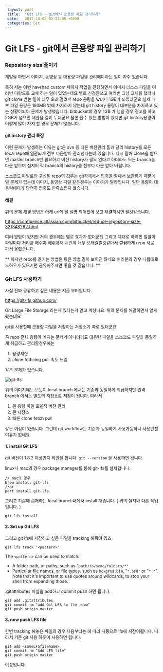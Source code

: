 ```yaml
---
 layout: post
 title:  "Git LFS - git에서 큰용량 파일 관리하기"
 date:   2017-10-08 02:23:00 +0900
 categories: Git
---
```




# Git LFS - git에서 큰용량 파일 관리하기

### Repository size 줄이기

개발을 하면서 이미지, 동영상 등 대용량 파일을 관리해야하는 일이 자주 있습니다. 

특히 저는 이번 havehad custom 페이지 작업을 진행하면서 이미지 리소스 파일을 여러번 다량으로 교체 하는 일이 있었는데요 별로 신경안쓰고 여러번 그냥 교체를 했더니 git clone 받는 일이 너무 오래 걸려서 repo 용량을 봤더니 1GB가  되있더군요 실제  내부 파일 용량은 180MB 밖에 차지하지 않는데 git history 용량이 대부분을 차지하고 있는 상황이되어 문제가 발생했습니다.  bitbucket의 경우 1GB 가 넘을 경우 경고를 하고 2GB가 넘으면 제한을 걸어 두더군요 물론 풀수 있는 방법이 있지만 git history용량이 이렇게 많이 차지 할 경우 문제가 많습니다. 



#### git history 관리 특징

이런 문제가 발생하는 이유는 git은 svn 등 다른 버전관리 툴과 달리 history를 모든 local repo에 일관되게 전부 다운받아 관리한다는데 있습니다. 다시 말해 clone을 받으면 master branch만 필요하고 이전 history가 필요 없다고 하더라도 모든 branch를 다운 받으며 심지어 각 branch의 history를 전부다 다운 받아 버립니다.  

소스코드 파일로만 구성된 repo의 경우는 git자체에서 압축을 잘해서 보관하기 때문에 별 문제가 없는데 이미지, 동영상 파일 같은경우는 이야기가 달라집니다. 일단 용량이 대용량에다가 당연히 압축도 만족스럽지 않습니다. 

#### 해결

위의 문제 해결 방법은 아래 url에 잘 설명 되어있어 보고 해결하시면 될것같습니다. 

https://confluence.atlassian.com/bitbucket/reduce-repository-size-321848262.html

여러 방법이 있지만 저의 경우에는 별로 효과가 없더군요 그리고 제대로 하려면 일일이 파일마다 처리를 해줘야 해줘야해 시간이 너무 오래걸릴것같아서 깔끔하게 repo 새로 파서 올렸습니다. 

** 하지만 repo를 옮기는 방법은 좋은 방법 같아 보이진 않네요 여러분의 경우 나름대로 노하우가 있으시면 공유해주시면 좋을 것 같습니다.  **



### Git LFS 사용하기 

사실 진짜 공유하고 싶은 내용은 지금 부터입니다. 

https://git-lfs.github.com/ 

Git Large File Storage 라는게 있다는거 알고 계셨나요.  위의 문제를 해결하면서 알게됬는데요 

git을 사용할때 큰용량 파일을 저장하는 저장소가 따로 있더군요

꼭 repo 전체 용량이 커지는 문제가 아니더라도 대용량 파일을 소스코드 파일과 동일하게 취급하고 관리할경우에는 

1. 용량제한
2. clone fethcing pull 속도 느림

같은 문제가 있습니다. 



![git-lfs](https://raw.githubusercontent.com/JaemTech/jaemtech.github.io/master/assets/posts/etc/git-git-lfs.png)

위의 이미지에도 보듯이 local branch 에서는 기존과 동일하게 취급하지만 원격 branch 에서는 별도의 저장소로 저장이 됩니다. 따라서 

1. 큰 용량 파일 효율적 버전 관리
2. 큰 저장소
3. 빠른 clone fetch pull

같은 이점이 있습니다.  그런데 git workflow는 기존과 동일하게 사용가능하니 사용안할 이유가 없네요 



#### 1. install Git LFS

git 버전이 1.8.2 이상인지 확인을 합니다.  `git --version` 을 사용하면 됩니다.

linux나 mac의 경우 package manager를 통해 git-lfs를 설치합니다. 

```
// mac의 경우 
brew install git-lfs
//or 
port install git-lfs
```



그리고 기존에 존재하는 local branch내에서  install 해줍니다. ( 위의 설치와 다른 작업입니다. )

```
git lfs install
```



#### 2. Set up Git LFS

그리고 git lfs에 저장하고 싶은 파일을 tracking 해줘야 겠죠 

~~~
git lfs track '<pattern>'
~~~

The `<pattern>` can be used to match:

- A folder path, or paths, such as "`path/to/some/folders/*"`
- Particular file names, or file types, such as `bckgrnd.bin`, "`*.psd"` or "`*.*`". Note that it's important to use quotes around wildcards, to stop your shell from expanding those.



.gitattributes 파일을 add하고 commit push 하면 됩니다.  

~~~
git add .gitattributes
git commit -m "add Git LFS to the repo"
git push origin master
~~~



#### 3. now push LFS file

한번 tracking 해놓은 파일의 경우 다음부터는 <pattern>에 따라 자동으로 lfs에 저장이됩니다. 따라서 기존 git 사용 하듯이 사용하면 됩니다. 

~~~
git add <someLFSfilename>
git commit -m "Add LFS file"
git push origin master
~~~



이상입니다. 